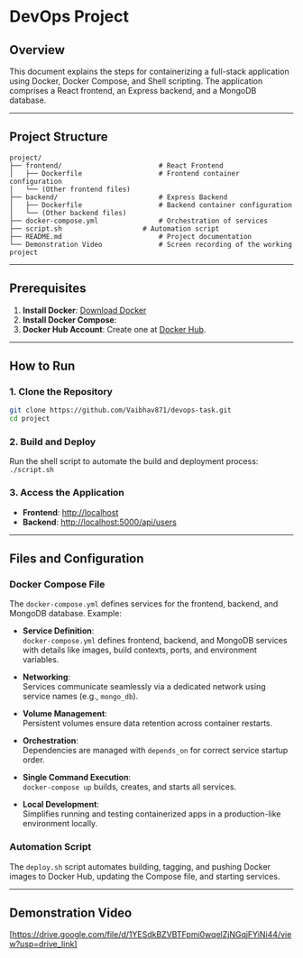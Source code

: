 
# DevOps Project

## Overview

This document explains the steps for containerizing a full-stack application using Docker, Docker Compose, and Shell scripting. The application comprises a React frontend, an Express backend, and a MongoDB database.

---

## Project Structure

```
project/
├── frontend/                        # React Frontend
│   ├── Dockerfile                   # Frontend container configuration
│   └── (Other frontend files)
├── backend/                         # Express Backend
│   ├── Dockerfile                   # Backend container configuration
│   └── (Other backend files)
├── docker-compose.yml               # Orchestration of services
├── script.sh                    # Automation script
├── README.md                        # Project documentation
└── Demonstration Video              # Screen recording of the working project
```

---

## Prerequisites

1. **Install Docker**: [Download Docker](https://www.docker.com/products/docker-desktop/)
2. **Install Docker Compose**: 
3. **Docker Hub Account**: Create one at [Docker Hub](https://hub.docker.com/).

---

## How to Run

### 1. Clone the Repository
```bash
git clone https://github.com/Vaibhav871/devops-task.git
cd project
```

### 2. Build and Deploy
Run the shell script to automate the build and deployment process:
```./script.sh ```

### 3. Access the Application
- **Frontend**: [http://localhost](http://localhost)
- **Backend**: [http://localhost:5000/api/users](http://localhost:5000/api/users)

---

## Files and Configuration

### Docker Compose File
The `docker-compose.yml` defines services for the frontend, backend, and MongoDB database. Example:

- **Service Definition**:  
  `docker-compose.yml` defines frontend, backend, and MongoDB services with details like images, build contexts, ports, and environment variables.

- **Networking**:  
  Services communicate seamlessly via a dedicated network using service names (e.g., `mongo_db`).

- **Volume Management**:  
  Persistent volumes ensure data retention across container restarts.

- **Orchestration**:  
  Dependencies are managed with `depends_on` for correct service startup order.

- **Single Command Execution**:  
  `docker-compose up` builds, creates, and starts all services.

- **Local Development**:  
  Simplifies running and testing containerized apps in a production-like environment locally.

### Automation Script
The `deploy.sh` script automates building, tagging, and pushing Docker images to Docker Hub, updating the Compose file, and starting services.

---

## Demonstration Video
[https://drive.google.com/file/d/1YESdkBZVBTFpmi0wqelZjNGqjFYiNi44/view?usp=drive_link]



